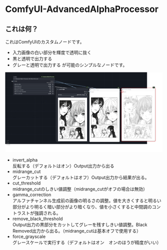 # ComfyUI-AdvancedAlphaProcessor

## これは何？
これはComfyUIのカスタムノードです。
- 入力画像の白い部分を輝度で透明に抜く
- 黒と透明で出力する
- グレーと透明で出力する
が可能のシンプルなノードです。

![image](https://github.com/852wa/ComfyUI-AAP/blob/master/sample.png)


- invert_alpha  
  反転する（デフォルトはオン）Output出力から出る
- midrange_cut  
  グレーカットする（デフォルトはオフ）Output出力から結果が出る。
- cut_threshold  
  midrange_cutのしきい値調整（midrange_cutがオフの場合は無効）
- gamma_correction  
  アルファチャンネル生成前の画像の明るさの調整。値を大きくすると明るい部分がより明るく暗い部分がより暗くなり、値を小さくすると中間調のコントラストが強調される。
- remove_black_threshold  
  Output出力の黒部分をカットしてグレーを残すしきい値調整。Black Removed出力から出る。（midrange_cutは基本オフで使用する）
- force_grayscale  
  グレースケールで実行する（デフォルトはオン　オンのほうが精度がいい）
